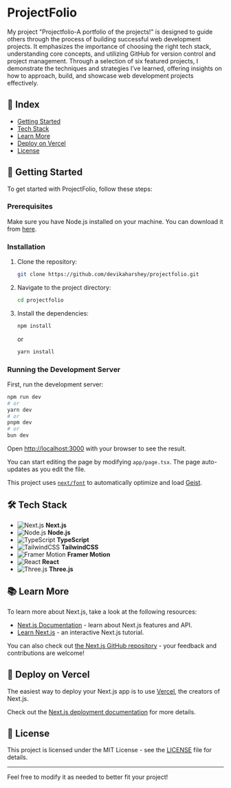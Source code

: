 # ProjectFolio

My project "Projectfolio-A portfolio of the projects!" is designed to guide others through the process of building successful web development projects. It emphasizes the importance of choosing the right tech stack, understanding core concepts, and utilizing GitHub for version control and project management. Through a selection of six featured projects, I demonstrate the techniques and strategies I’ve learned, offering insights on how to approach, build, and showcase web development projects effectively.

## 📑 Index

- [Getting Started](#-getting-started)
- [Tech Stack](#-tech-stack)
- [Learn More](#-learn-more)
- [Deploy on Vercel](#-deploy-on-vercel)
- [License](#-license)

## 🚀 Getting Started

To get started with ProjectFolio, follow these steps:

### Prerequisites

Make sure you have Node.js installed on your machine. You can download it from [here](https://nodejs.org/).

### Installation

1. Clone the repository:
   ```bash
   git clone https://github.com/devikaharshey/projectfolio.git
   ```

2. Navigate to the project directory:
   ```bash
   cd projectfolio
   ```

3. Install the dependencies:
   ```bash
   npm install
   ```
   or
   ```bash
   yarn install
   ```

### Running the Development Server

First, run the development server:

```bash
npm run dev
# or
yarn dev
# or
pnpm dev
# or
bun dev
```

Open [http://localhost:3000](http://localhost:3000) with your browser to see the result.

You can start editing the page by modifying `app/page.tsx`. The page auto-updates as you edit the file.

This project uses [`next/font`](https://nextjs.org/docs/app/building-your-application/optimizing/fonts) to automatically optimize and load [Geist](https://vercel.com/font).

## 🛠 Tech Stack

- ![Next.js](https://img.shields.io/badge/Next.js-000000?style=flat&logo=next.js&logoColor=white) **Next.js**
- ![Node.js](https://img.shields.io/badge/Node.js-339933?style=flat&logo=node.js&logoColor=white) **Node.js**
- ![TypeScript](https://img.shields.io/badge/TypeScript-007ACC?style=flat&logo=typescript&logoColor=white) **TypeScript**
- ![TailwindCSS](https://img.shields.io/badge/TailwindCSS-06B6D4?style=flat&logo=tailwindcss&logoColor=white) **TailwindCSS**
- ![Framer Motion](https://img.shields.io/badge/Framer%20Motion-0055FF?style=flat&logo=framer&logoColor=white) **Framer Motion**
- ![React](https://img.shields.io/badge/React-61DAFB?style=flat&logo=react&logoColor=black) **React**
- ![Three.js](https://img.shields.io/badge/Three.js-000000?style=flat&logo=three.js&logoColor=white) **Three.js**

## 📚 Learn More

To learn more about Next.js, take a look at the following resources:

- [Next.js Documentation](https://nextjs.org/docs) - learn about Next.js features and API.
- [Learn Next.js](https://nextjs.org/learn) - an interactive Next.js tutorial.

You can also check out [the Next.js GitHub repository](https://github.com/vercel/next.js) - your feedback and contributions are welcome!

## 🚀 Deploy on Vercel

The easiest way to deploy your Next.js app is to use [Vercel](https://vercel.com), the creators of Next.js.

Check out the [Next.js deployment documentation](https://nextjs.org/docs/app/building-your-application/deploying) for more details.

## 📄 License

This project is licensed under the MIT License - see the [LICENSE](LICENSE) file for details.

---

Feel free to modify it as needed to better fit your project!
